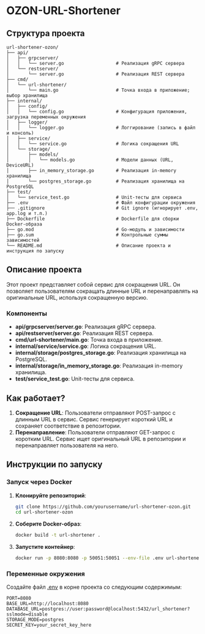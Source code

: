 
# OZON-URL-Shortener
## Структура проекта

```
url-shortener-ozon/
├── api/
│   ├── grpcserver/
│   │   └── server.go                   # Реализация gRPC сервера
│   └── restserver/
│       └── server.go                   # Реализация REST сервера
├── cmd/
│   └── url-shortener/
│       └── main.go                     # Точка входа в приложение; выбор хранилища
├── internal/
│   ├── config/
│   │   └── config.go                   # Конфигурация приложения, загрузка переменных окружения
│   ├── logger/
│   │   └── logger.go                   # Логгирование (запись в файл и консоль)
│   ├── service/
│   │   └── service.go                  # Логика сокращения URL
│   └── storage/
│       ├── models/
│       │   └── models.go               # Модели данных (URL, DeviceURL)
│       ├── in_memory_storage.go        # Реализация in-memory хранилища
│       └── postgres_storage.go         # Реализация хранилища на PostgreSQL
├── test/
│   └── service_test.go                 # Unit-тесты для сервиса
├── .env                                # Файл конфигурации окружения
├── .gitignore                          # Git ignore (игнорирует .env, app.log и т.п.)
├── Dockerfile                          # Dockerfile для сборки Docker-образа
├── go.mod                              # Go-модуль и зависимости
├── go.sum                              # Контрольные суммы зависимостей
└── README.md                           # Описание проекта и инструкция по запуску
```

## Описание проекта

Этот проект представляет собой сервис для сокращения URL. Он позволяет пользователям сокращать длинные URL и перенаправлять на оригинальные URL, используя сокращенную версию.

### Компоненты

- **api/grpcserver/server.go**: Реализация gRPC сервера.
- **api/restserver/server.go**: Реализация REST сервера.
- **cmd/url-shortener/main.go**: Точка входа в приложение.
- **internal/service/service.go**: Логика сокращения URL.
- **internal/storage/postgres_storage.go**: Реализация хранилища на PostgreSQL.
- **internal/storage/in_memory_storage.go**: Реализация in-memory хранилища.
- **test/service_test.go**: Unit-тесты для сервиса.

## Как работает?

1. **Сокращение URL**: Пользователи отправляют POST-запрос с длинным URL в сервис. Сервис генерирует короткий URL и сохраняет соответствие в репозитории.
2. **Перенаправление**: Пользователи отправляют GET-запрос с коротким URL. Сервис ищет оригинальный URL в репозитории и перенаправляет пользователя на него.

## Инструкции по запуску

### Запуск через Docker

1. **Клонируйте репозиторий**:
    ```sh
    git clone https://github.com/yourusername/url-shortener-ozon.git
    cd url-shortener-ozon
    ```

2. **Соберите Docker-образ**:
    ```sh
    docker build -t url-shortener .
    ```

3. **Запустите контейнер**:
    ```sh
    docker run -p 8080:8080 -p 50051:50051 --env-file .env url-shortener
    ```

### Переменные окружения

Создайте файл [.env](http://_vscodecontentref_/4) в корне проекта со следующим содержимым:
```properties
PORT=8080
BASE_URL=http://localhost:8080
DATABASE_URL=postgres://user:password@localhost:5432/url_shortener?sslmode=disable
STORAGE_MODE=postgres
SECRET_KEY=your_secret_key_here
